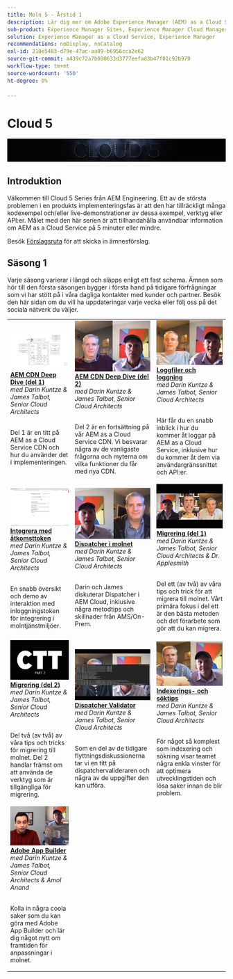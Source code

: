 ```yaml
---
title: Moln 5 - Årstid 1
description: Lär dig mer om Adobe Experience Manager (AEM) as a Cloud Service från Adobe expertingenjörer som bygger den och experttjänsterna som levererar den.
sub-product: Experience Manager Sites, Experience Manager Cloud Manager, Experience Manager Assets
solution: Experience Manager as a Cloud Service, Experience Manager
recommendations: noDisplay, noCatalog
exl-id: 210e5483-d79e-47ac-aa09-b6956cca2e62
source-git-commit: a439c72a7b080633d3777eefad3b47f01c92b970
workflow-type: tm+mt
source-wordcount: '550'
ht-degree: 0%

---
```


# Cloud 5

![AEM Experts Series](./imgs/masthead.png)

## Introduktion

Välkommen till Cloud 5 Series från AEM Engineering. Ett av de största problemen i en produkts implementeringsfas är att den har tillräckligt många kodexempel och/eller live-demonstrationer av dessa exempel, verktyg eller API:er. Målet med den här serien är att tillhandahålla användbar information om AEM as a Cloud Service på 5 minuter eller mindre.

Besök [Förslagsruta](https://forms.office.com/r/74P5Xz4UH0) för att skicka in ämnesförslag.

## Säsong 1

Varje säsong varierar i längd och släpps enligt ett fast schema. Ämnen som hör till den första säsongen bygger i första hand på tidigare förfrågningar som vi har stött på i våra dagliga kontakter med kunder och partner. Besök den här sidan om du vill ha uppdateringar varje vecka eller följ oss på det sociala nätverk du väljer.

<table>
  <tr>
   <td>
      <a href="./cloud5-aem-cdn-part1.md">
      <img alt="AEM CDN del 1" src="./imgs/001-thumb.png"/>
      </a>
      <div>
         <a href="./cloud5-aem-cdn-part1.md"><strong>AEM CDN Deep Dive (del 1)</strong></a>         
         <br/><em>med Darin Kuntze &amp; James Talbot, Senior Cloud Architects</em>
      </div>
      <p>
        <br/>
         Del 1 är en titt på AEM as a Cloud Service CDN och hur du använder det i implementeringen.
      </p>
     </td>   
     <td>
      <a href="./cloud5-aem-cdn-part2.md">
         <img alt="AEM CDN del 2" src="./imgs/002-thumb.png"/>
      </a>
      <div>
         <a href="./cloud5-aem-cdn-part2.md"><strong>AEM CDN Deep Dive (del 2)</strong></a>
         <br/><em>med Darin Kuntze &amp; James Talbot, Senior Cloud Architects</em>
      </div>
      <p>
        <br/>
         Del 2 är en fortsättning på vår AEM as a Cloud Service CDN. Vi besvarar några av de vanligaste frågorna och myterna om vilka funktioner du får med nya CDN.
      </p>
   </td>
     <td>
        <a href="./cloud5-aem-log-files.md">
            <img alt="Loggfiler och loggning" src="./imgs/003-thumb.png"/>
        </a>
      <div>
         <a href="./cloud5-aem-log-files.md"><strong>Loggfiler och loggning</strong></a>
         <br/><em>med Darin Kuntze &amp; James Talbot, Senior Cloud Architects</em>
      </div>
      <p>
        <br/>
         Här får du en snabb inblick i hur du kommer åt loggar på AEM as a Cloud Service, inklusive hur du kommer åt dem via användargränssnittet och API:er.
      </p>
   </td> 
  </tr>
  <tr>
   <td>
        <a href="./cloud5-getting-login-token-integrations.md">
            <img alt="Åtkomsttoken" src="./imgs/004-thumb.png"/>
        </a>
      <div>
        <a href="./cloud5-getting-login-token-integrations.md"><strong>Integrera med åtkomsttoken</strong></a>        
         <br/><em>med Darin Kuntze &amp; James Talbot, Senior Cloud Architects</em>
      </div>
      <p>
        <br/>
         En snabb översikt och demo av interaktion med inloggningstoken för integrering i molntjänstmiljöer.
      </p>
     </td>   
     <td>
      <a href="./cloud5-aem-dispatcher-cloud.md">
      <img alt="Dispatcher i molnet" src="./imgs/005-thumb.png"/>
       </a>  
      <div>
        <a href="./cloud5-aem-dispatcher-cloud.md"><strong>Dispatcher i molnet</strong></a>
         <br/><em>med Darin Kuntze &amp; James Talbot, Senior Cloud Architects</em>
      </div>
      <p>
        <br/>
        Darin och James diskuterar Dispatcher i AEM Cloud, inklusive några metodtips och skillnader från AMS/On-Prem. 
      </p>
   </td>
     <td>
        <a href="./cloud5-aem-content-migration-part-1.md">
            <img alt="Migrering (del 1)" src="./imgs/006-thumb.png"/>
        </a>
      <div>
         <a href="./cloud5-aem-content-migration-part-1.md"><strong>Migrering (del 1)</strong></a>
         <br/><em>med Darin Kuntze &amp; James Talbot, Senior Cloud Architects &amp; Dr. Applesmith</em>
      </div>
      <p>
        <br/>
         Del ett (av två) av våra tips och trick för att migrera till molnet. Vårt primära fokus i del ett är den bästa metoden och det förarbete som gör att du kan migrera.
      </p>
   </td> 
  </tr>
<tr>
   <td>
        <a href="./cloud5-aem-content-migration-part-2.md">
            <img alt="Migrering (del 2)" src="./imgs/007-thumb.png"/>
        </a>
      <div>
        <a href="./cloud5-aem-content-migration-part-2.md"><strong>Migrering (del 2)</strong></a>     
         <br/><em>med Darin Kuntze &amp; James Talbot, Senior Cloud Architects</em>
      </div>
      <p>
        <br/>
         Del två (av två) av våra tips och tricks för migrering till molnet. Del 2 handlar främst om att använda de verktyg som är tillgängliga för migrering.
      </p>
     </td>   
     <td>
        <a href="./cloud5-aem-dispatcher-validator.md">
            <img alt="Dispatcher Validator" src="./imgs/008-thumb.png"/>
        </a>
      <div>
         <a href="./cloud5-aem-dispatcher-validator.md"><strong>Dispatcher Validator</strong></a>
         <br/><em>med Darin Kuntze &amp; James Talbot, Senior Cloud Architects</em>
      </div>
      <p>
        <br/>
         Som en del av de tidigare flyttningsdiskussionerna tar vi en titt på dispatchervalideraren och några av de uppgifter den kan utföra.
      </p>
   </td>
     <td>
        <a href="./cloud5-aem-search-and-indexing.md">
            <img alt="Indexerings- och söktips" src="./imgs/009-thumb.png"/>
        </a>
      <div>
         <a href="./cloud5-aem-search-and-indexing.md"><strong>Indexerings- och söktips</strong></a>
         <br/><em>med Darin Kuntze &amp; James Talbot, Senior Cloud Architects</em>
      </div>
      <p>
        <br/>
         För något så komplext som indexering och sökning visar teamet några enkla vinster för att optimera utvecklingstiden och lösa saker innan de blir problem.
      </p>
   </td> 
  </tr>
    <tr>
        <td>
            <a href="./cloud5-adobe-app-builder.md">
                <img alt="Adobe App Builder" src="./imgs/010-thumb.png"/>
            </a>
            <div>
                <a href="./cloud5-adobe-app-builder.md"><strong>Adobe App Builder</strong></a><br/>        
                <em>med Darin Kuntze &amp; James Talbot, Senior Cloud Architects &amp; Amol Anand</em>
            </div>
            <p><br/>
                Kolla in några coola saker som du kan göra med Adobe App Builder och lär dig något nytt om framtiden för anpassningar i molnet.
            </p>
        </td>
        <td></td>
        <td></td>
    </tr>
</table>